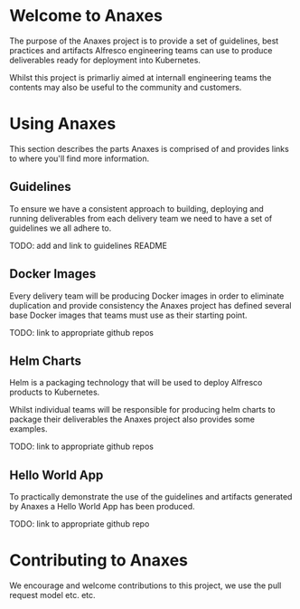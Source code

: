 # Welcome to Anaxes

The purpose of the Anaxes project is to provide a set of guidelines, best practices and artifacts Alfresco engineering teams can use to produce deliverables ready for deployment into Kubernetes.

Whilst this project is primarliy aimed at internall engineering teams the contents may also be useful to the community and customers.

# Using Anaxes

This section describes the parts Anaxes is comprised of and provides links to where you'll find more information.

## Guidelines

To ensure we have a consistent approach to building, deploying and running deliverables from each delivery team we need to have a set of guidelines we all adhere to.

TODO: add and link to guidelines README

## Docker Images

Every delivery team will be producing Docker images in order to eliminate duplication and provide consistency the Anaxes project has defined several base Docker images that teams must use as their starting point.

TODO: link to appropriate github repos

## Helm Charts

Helm is a packaging technology that will be used to deploy Alfresco products to Kubernetes.

Whilst individual teams will be responsible for producing helm charts to package their deliverables the Anaxes project also provides some examples.

TODO: link to appropriate github repos

## Hello World App

To practically demonstrate the use of the guidelines and artifacts generated by Anaxes a Hello World App has been produced.

TODO: link to appropriate github repo

# Contributing to Anaxes

We encourage and welcome contributions to this project, we use the pull request model etc. etc.